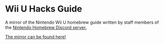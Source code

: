 # Wii U Hacks Guide

A mirror of the Nintendo Wii U homebrew guide written by staff members of the [Nintendo Homebrew Discord server.](https://discord.gg/C29hYvh)

[The mirror can be found here!](https://funnynnuf.github.io/wiiu)

